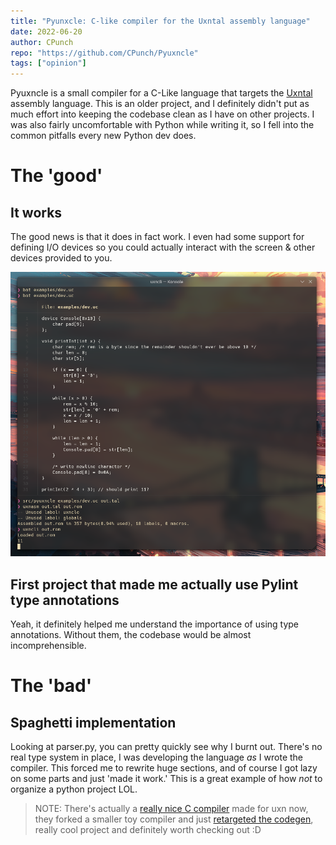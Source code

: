 ```yaml
---
title: "Pyunxcle: C-like compiler for the Uxntal assembly language"
date: 2022-06-20
author: CPunch
repo: "https://github.com/CPunch/Pyuxncle"
tags: ["opinion"]
---
```


Pyuxncle is a small compiler for a C-Like language that targets the [Uxntal](https://wiki.xxiivv.com/site/uxntal.html) assembly language. This is an older project, and I definitely didn't put as much effort into keeping the codebase clean as I have on other projects. I was also fairly uncomfortable with Python while writing it, so I fell into the common pitfalls every new Python dev does.

# The 'good'

## It works

The good news is that it does in fact work. I even had some support for defining I/O devices so you could actually interact with the screen & other devices provided to you.

![](dev_example.png)

## First project that made me actually use Pylint type annotations

Yeah, it definitely helped me understand the importance of using type annotations. Without them, the codebase would be almost incomprehensible.

# The 'bad'

## Spaghetti implementation

Looking at parser.py, you can pretty quickly see why I burnt out. There's no real type system in place, I was developing the language *as* I wrote the compiler. This forced me to rewrite huge sections, and of course I got lazy on some parts and just 'made it work.' This is a great example of how *not* to organize a python project LOL.

> NOTE: There's actually a [really nice C compiler](https://github.com/lynn/chibicc) made for uxn now, they forked a smaller toy compiler and just [retargeted the codegen](https://github.com/lynn/chibicc/commit/2ea83ebfe1c8dbc751946cdd75ce226d3b0971d2), really cool project and definitely worth checking out :D
